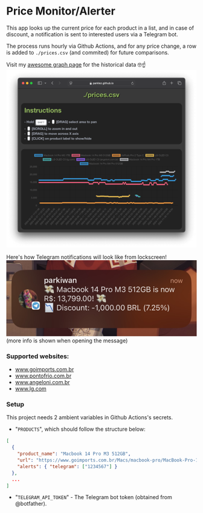 # Price Monitor/Alerter
This app looks up the current price for each product in a list, and in case of discount, a notification is sent to interested users via a Telegram bot.

The process runs hourly via Github Actions, and for any price change, a row is added to `./prices.csv` (and commited) for future comparisons.

Visit my [awesome graph page](https://parklez.github.io/price-monitor-alerter/) for the historical data 🤓☝️
![graph-page](docs/page.png)

Here's how Telegram notifications will look like from lockscreen!
![telegram-alert](docs/telegram_alert.jpg)
(more info is shown when opening the message)

### Supported websites:
- www.goimports.com.br
- www.pontofrio.com.br
- www.angeloni.com.br
- www.lg.com

### Setup
This project needs 2 ambient variables in Github Actions's secrets.

- "`PRODUCTS`", which should follow the structure below:
```json
[
  {
    "product_name": "Macbook 14 Pro M3 512GB",
    "url": "https://www.goimports.com.br/Macs/macbook-pro/MacBook-Pro-14-M3-Pro-18GB-512GB-SSD",
    "alerts": { "telegram": ["1234567"] }
  },
  ...
]
```

- "`TELEGRAM_API_TOKEN`" - The Telegram bot token (obtained from @botfather).
